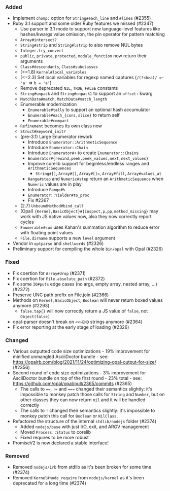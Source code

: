 ### Added

- Implement `chomp:` option for `String#each_line` and `#lines` (#2355)
- Ruby 3.1 support and some older Ruby features we missed (#2347)
  - Use parser in 3.1 mode to support new language-level features like hashes/kwargs value omission, the pin operator for pattern matching
  - `Array#intersect?`
  - `String#strip` and `String#lstrip` to also remove NUL bytes
  - `Integer.try_convert`
  - `public`, `private`, `protected`, `module_function` now return their arguments
  - `Class#descendants`, `Class#subclasses`
  - (<=1.8) `Kernel#local_variables`
  - (<=2.3) Set local variables for regexp named captures (`/(?<b>a)/ =~ 'a'` => `b = 'a'`)
  - Remove deprecated `NIL`, `TRUE`, `FALSE` constants
  - `String#unpack` and `String#unpack1` to support an `offset:` kwarg
  - `MatchData#match`, `MatchData#match_length`
  - Enumerable modernization
    - `Enumerable#tally` to support an optional hash accumulator
    - `Enumerable#each_{cons,slice}` to return self
    - `Enumerable#compact`
  - `Refinement` becomes its own class now
  - `Struct#keyword_init?`
  - (pre-3.1) Large Enumerator rework
    - Introduce `Enumerator::ArithmeticSequence`
    - Introduce `Enumerator::Chain`
    - Introduce `Enumerator#+` to create `Enumerator::Chain`s
    - `Enumerator#{rewind,peek,peek_values,next,next_values}`
    - Improve corelib support for beginless/endless ranges and `ArithmeticSequences`
      - `String#[]`, `Array#[]`, `Array#[]=`, `Array#fill`, `Array#values_at`
    - `Range#step` and `Numeric#step` return an `ArithmeticSequence` when `Numeric` values are in play
    - Introduce `Range#%`
    - `Enumerator::Yielder#to_proc`
    - Fix #2367
  - (2.7) `UnboundMethod#bind_call`
  - (Opal) `{Kernel,BasicObject}#{inspect,p,pp,method_missing}` may work with JS native values now, also they now correctly report cycles
  - `Enumerable#sum` uses Kahan's summation algorithm to reduce error with floating point values
  - `File.dirname` supports a new `level` argument
- Vendor in `optparse` and `shellwords` (#2326)
- Preliminary support for compiling the whole `bin/opal` with Opal (#2326)

### Fixed

- Fix coertion for `Array#drop` (#2371)
- Fix coertion for `File.absolute_path` (#2372)
- Fix some `IO#puts` edge cases (no args, empty array, nested array, …) (#2372)
- Preserve UNC path prefix on File.join (#2366)
- Methods on `Kernel`, `BasicObject`, `Boolean` will never return boxed values anymore (#2293)
  - `false.tap{}` will now correctly return a JS value of `false`, not `Object(false)`
- opal-parser doesn't break on `<<~END` strings anymore (#2364)
- Fix error reporting at the early stage of loading (#2326)

### Changed

- Various outputted code size optimizations - 19% improvement for minified unmangled AsciiDoctor bundle - see: https://opalrb.com/blog/2021/11/24/optimizing-opal-output-for-size/ (#2356)
- Second round of code size optimizations - 3% improvement for AsciiDoctor bundle on top of the first round - 23% total - see: https://github.com/opal/opal/pull/2365/commits (#2365)
  - The calls to `==`, `!=` and `===` changed their semantics slightly: it's impossible to monkey patch those calls for `String` and `Number`, but on other classes they can now return `nil` and it will be handled correctly
  - The calls to `!` changed their semantics slightly: it's impossible to monkey patch this call for `Boolean` or `NilClass`.
- Refactored the structure of the internal `stdlib/nodejs` folder (#2374)
  - Added `nodejs/base` with just I/O, exit, and ARGV management
  - Moved `Process::Status` to corelib
  - Fixed requires to be more robust
- PromiseV2 is now declared a stable interface!

### Removed

- Removed `nodejs/irb` from stdlib as it's been broken for some time (#2374)
- Removed `Kernel#node_require` from `nodejs/kernel` as it's been deprecated for a long time (#2374)

<!--
### Deprecated
### Internal
-->
